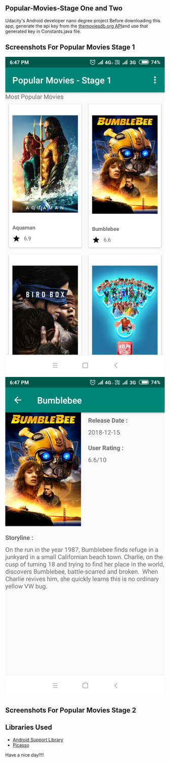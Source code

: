 ## Popular-Movies-Stage One and Two
Udacity's Android developer nano degree project
Before downloading this app, generate the api key from the [themoviesdb.org API](https://www.themoviedb.org/account/signup)and 
use that generated key in Constants.java file.

## Screenshots For Popular Movies Stage 1


<img src="./screenshots/ScreenshotOne.jpg">
<img src="./screenshots/screenshotTwo.jpg">

## Screenshots For Popular Movies Stage 2


## Libraries Used

* [Android Support Library](https://developer.android.com/topic/libraries/support-library/)
* [Picasso](https://github.com/square/picasso/)


Have a nice day!!!!
